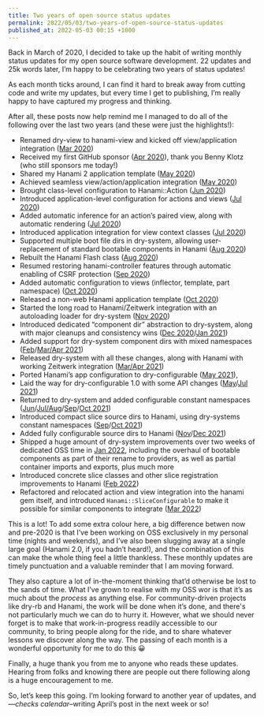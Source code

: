 ```yaml
---
title: Two years of open source status updates
permalink: 2022/05/03/two-years-of-open-source-status-updates
published_at: 2022-05-03 00:15 +1000
---
```


Back in March of 2020, I decided to take up the habit of writing monthly status updates for my open source software development. 22 updates and 25k words later, I’m happy to be celebrating two years of status updates!

As each month ticks around, I can find it hard to break away from cutting code and write my updates, but every time I get to publishing, I’m really happy to have captured my progress and thinking.

After all, these posts now help remind me I managed to do all of the following over the last two years (and these were just the highlights!):

- Renamed dry-view to hanami-view and kicked off view/application integration ([Mar 2020](/writing/2020/03/27/open-source-status-update-march-2020))
- Received my first GitHub sponsor ([Apr 2020](/writing/2020/04/30/open-source-status-update-april-2020)), thank you Benny Klotz (who still sponsors me today!)
- Shared my Hanami 2 application template ([May 2020](/writing/2020/05/07/sharing-my-hanami-2-application-template))
- Achieved seamless view/action/application integration ([May 2020](/writing/2020/06/01/open-source-status-update-may-2020))
- Brought class-level configuration to Hanami::Action ([Jun 2020](/writing/2020/06/28/open-source-status-update-june-2020))
- Introduced application-level configuration for actions and views ([Jul 2020](/writing/2020/08/03/open-source-status-update-july-2020))
- Added automatic inference for an action’s paired view, along with automatic rendering ([Jul 2020](/writing/2020/08/03/open-source-status-update-july-2020))
- Introduced application integration for view context classes ([Jul 2020](/writing/2020/08/03/open-source-status-update-july-2020))
- Supported multiple boot file dirs in dry-system, allowing user-replacement of standard bootable components in Hanami ([Aug 2020](/writing/2020/08/31/open-source-status-update-august-2020))
- Rebuilt the Hanami Flash class ([Aug 2020](/writing/2020/08/31/open-source-status-update-august-2020))
- Resumed restoring hanami-controller features through automatic enabling of CSRF protection ([Sep 2020](/writing/2020/10/06/open-source-status-update-september-2020))
- Added automatic configuration to views (inflector, template, part namespace) ([Oct 2020](/writing/2020/11/03/open-source-status-update-october-2020))
- Released a non-web Hanami application template ([Oct 2020](/writing/2020/11/03/open-source-status-update-october-2020))
- Started the long road to Hanami/Zeitwerk integration with an autoloading loader for dry-system ([Nov 2020](/writing/2020/12/07/open-source-status-update-november-2020))
- Introduced dedicated “component dir” abstraction to dry-system, along with major cleanups and consistency wins ([Dec 2020](/writing/2021/01/06/open-source-status-update-december-2020)/[Jan 2021](/writing/2021/02/01/open-source-status-update-january-2021))
- Added support for dry-system component dirs with mixed namespaces ([Feb](/writing/2021/03/09/open-source-status-update-february-2021)/[Mar/Apr 2021](/writing/2021/05/10/open-source-status-update-march-april-2021))
- Released dry-system with all these changes, along with Hanami with working Zeitwerk integration ([Mar/Apr 2021](/writing/2021/05/10/open-source-status-update-march-april-2021))
- Ported Hanami’s app configuration to dry-configurable ([May 2021](/writing/2021/06/08/open-source-status-update-may-2021)),
- Laid the way for dry-configurable 1.0 with some API changes ([May](/writing/2021/06/08/open-source-status-update-may-2021)/[Jul 2021](/writing/2021/09/06/open-source-status-update-july-august-2021))
- Returned to dry-system and added configurable constant namespaces ([Jun](/writing/2021/07/11/open-source-status-update-june-2021)/[Jul/Aug](/writing/2021/09/06/open-source-status-update-july-august-2021)/[Sep](/writing/2021/10/11/open-source-status-update-september-2021)/[Oct 2021](/writing/2021/11/15/open-source-status-update-october-2021))
- Introduced compact slice source dirs to Hanami, using dry-systems constant namespaces ([Sep](/writing/2021/10/11/open-source-status-update-september-2021)/[Oct 2021](/writing/2021/11/15/open-source-status-update-october-2021))
- Added fully configurable source dirs to Hanami ([Nov](/writing/2021/12/13/open-source-status-update-november-2021)/[Dec 2021](/writing/2022/02/14/open-source-status-update-december-2021-january-2022))
- Shipped a huge amount of dry-system improvements over two weeks of dedicated OSS time in [Jan 2022](/writing/2022/02/14/open-source-status-update-december-2021-january-2022), including the overhaul of bootable components as part of their rename to providers, as well as partial container imports and exports, plus much more
- Introduced concrete slice classes and other slice registration improvements to Hanami ([Feb 2022](/writing/2022/03/19/open-source-status-update-february-2022))
- Refactored and relocated action and view integration into the hanami gem itself, and introduced `Hanami::SliceConfigurable` to make it possible for similar components to integrate ([Mar 2022](/writing/2022/04/10/open-source-status-update-march-2022))

This is a lot! To add some extra colour here, a big difference betwen now and pre-2020 is that I’ve been working on OSS exclusively in my personal time (nights and weekends), and I’ve also been slugging away at a single large goal (Hanami 2.0, if you hadn’t heard!), and the combination of this can make the whole thing feel a little thankless. These monthly updates are timely punctuation and a valuable reminder that I am moving forward.

They also capture a lot of in-the-moment thinking that’d otherwise be lost to the sands of time. What I’ve grown to realise with my OSS wor is that it’s as much about the _process_ as anything else. For community-driven projects like dry-rb and Hanami, the work will be done when it’s done, and there's not particularly much we can do to hurry it. However, what we should never forget is to make that work-in-progress readily accessible to our community, to bring people along for the ride, and to share whatever lessons we discover along the way. The passing of each month is a wonderful opportunity for me to do this 😀

Finally, a huge thank you from me to anyone who reads these updates. Hearing from folks and knowing there are people out there following along is a huge encouragement to me.

So, let’s keep this going. I’m looking forward to another year of updates, and—_checks calendar_–writing April’s post in the next week or so!
